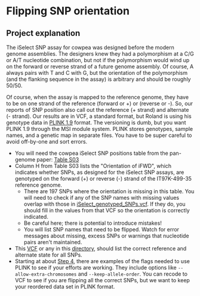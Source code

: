 # Flipping SNP orientation
## Project explanation
The iSelect SNP assay for cowpea was designed before the modern genome assemblies. The designers knew they had a polymorphism at a C/G or A/T nucleotide combination, but not if the polymorphism would wind up on the forward or reverse strand of a future genome assembly. Of course, A always pairs with T and C with G, but the orientation of the polymorphism (and the flanking sequence in the assay) is arbitrary and should be roughly 50/50.          

Of course, when the assay is mapped to the reference genome, they have to be on one strand of the reference (forward or +) or (reverse or -). So, our reports of SNP position also call out the reference (+ strand) and alternate (- strand). Our results are in VCF, a standard format, but Roland is using his genotype data in [PLINK 1.9](https://www.cog-genomics.org/plink2/) format. The versioning is dumb, but you want PLINK 1.9 through the MSI module system. PLINK stores genotypes, sample names, and a genetic map in separate files. You have to be super careful to avoid off-by-one and sort errors.
* You will need the cowpea iSelect SNP positions table from the pan-genome paper: [Table S03](https://acsess.onlinelibrary.wiley.com/action/downloadSupplement?doi=10.1002%2Ftpg2.20319&file=tpg220319-sup-0008-SupMat.xlsx)
* Column H from Table S03 lists the "Orientation of iFWD", which indicates whether SNPs, as designed for the iSelect SNP assays, are genotyped on the forward (+) or reverse (-) strand of the IT97K-499-35 reference genome.
    * There are 197 SNPs where the orientation is missing in this table. You will need to check if any of the SNP names with missing values overlap with those in [iSelect_genotyped_SNPs.vcf](https://github.com/MorrellLAB/cowpea_annotation/blob/main/Results/IT97K-499-35_v1.0/iSelect_genotyped_SNPs.vcf). If they do, you should fill in the values from that VCF so the orientation is correctly indicated.
    * Be careful here; there is potential to introduce mistakes!
    * You will list SNP names that need to be flipped. Watch for error messages about missing, excess SNPs or warnings that nucleotide pairs aren't maintained.
* This [VCF](https://github.com/MorrellLAB/cowpea_annotation/blob/main/Results/IT97K-499-35_v1.0/iSelect_cowpea.vcf) or any in this [directory](https://github.com/MorrellLAB/cowpea_annotation/tree/main/Results/IT97K-499-35_v1.0), should list the correct reference and alternate state for all SNPs.
* Starting at about [Step 4](https://github.com/MorrellLAB/Barley_Inversions/blob/master/01_analyses/SNP_valiadation/tutorial_alchemy2vcf.md#step-4-flipped-the-strand-for-the-1574-bopa-snps-with-disconcordance), there are examples of the flags needed to use PLINK to see if your efforts are working. They include options like `--allow-extra-chromosomes` and `--keep-allele-order`. You can recode to VCF to see if you are flipping all the correct SNPs, but we want to keep your reordered data set in PLINK format.

